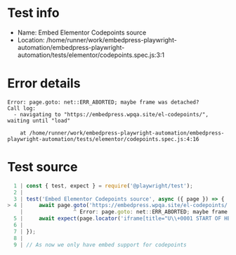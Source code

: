 # Test info

- Name: Embed Elementor Codepoints source
- Location: /home/runner/work/embedpress-playwright-automation/embedpress-playwright-automation/tests/elementor/codepoints.spec.js:3:1

# Error details

```
Error: page.goto: net::ERR_ABORTED; maybe frame was detached?
Call log:
  - navigating to "https://embedpress.wpqa.site/el-codepoints/", waiting until "load"

    at /home/runner/work/embedpress-playwright-automation/embedpress-playwright-automation/tests/elementor/codepoints.spec.js:4:16
```

# Test source

```ts
  1 | const { test, expect } = require('@playwright/test');
  2 |
  3 | test('Embed Elementor Codepoints source', async ({ page }) => {
> 4 |     await page.goto('https://embedpress.wpqa.site/el-codepoints/')
    |                ^ Error: page.goto: net::ERR_ABORTED; maybe frame was detached?
  5 |     await expect(page.locator('iframe[title="U\\+0001 START OF HEADING\\*"]').contentFrame().getByText('Glyph for U+0001copy Source: Noto Sans Symbols 2 U+0001 Start of Heading * Nº 1')).toBeVisible()
  6 |
  7 | });
  8 |
  9 | // As now we only have embed support for codepoints 
```